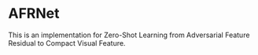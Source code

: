 # AFRNet
This is an implementation for Zero-Shot Learning from Adversarial Feature Residual to Compact Visual Feature.
